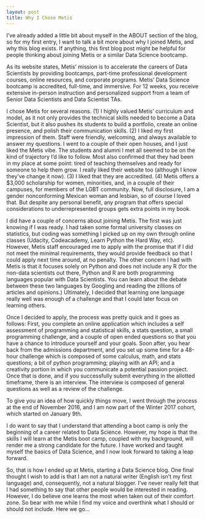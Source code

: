 ```yaml
---
layout: post
title: Why I Chose Metis 
---
```


I’ve already added a little bit about myself in the ABOUT section of the blog, so for my first entry, I want to talk a bit more about why I joined Metis, and why this blog exists. If anything, this first blog post might be helpful for people thinking about joining Metis or a similar Data Science bootcamp. 

As its website states, Metis’ mission is to accelerate the careers of Data Scientists by providing bootcamps, part-time professional development courses, online resources, and corporate programs. Metis’ Data Science bootcamp is accredited, full-time, and immersive. For 12 weeks, you receive extensive in-person instruction and personalized support from a team of Senior Data Scientists and Data Scientist TAs.

I chose Metis for several reasons. (1) I highly valued Metis’ curriculum and model, as it not only provides the technical skills needed to become a Data Scientist, but it also pushes its students to build a portfolio, create an online presence, and polish their communication skills. (2) I liked my first impression of them. Staff were friendly, welcoming, and always available to answer my questions. I went to a couple of their open houses, and I just liked the Metis vibe. The students and alumni I met all seemed to be on the kind of trajectory I’d like to follow. Most also confirmed that they had been in my place at some point: tired of teaching themselves and ready for someone to help them grow. I really liked their website too (although I know they’ve change it now). (3) I liked that they are accredited. (4) Metis offers a $3,000 scholarship for women, minorities, and, in a couple of their campuses, for members of the LGBT community. Now, full disclosure, I am a gender nonconforming Mexican woman and lesbian, so of course I loved that. But despite any personal benefit, any program that offers special considerations to underrepresented groups gets extra points in my book.

I did have a couple of concerns about joining Metis. The first was just knowing if I was ready. I had taken some formal university classes on statistics, but coding was something I picked up on my own through online classes (Udacity, Codeacademy, Learn Python the Hard Way, etc). However, Metis staff encouraged me to apply with the promise that if I did not meet the minimal requirements, they would provide feedback so that I could apply next time around, at no penalty. The other concern I had with Metis is that it focuses solely on Python and does not include any R (for the non-data scientists out there, Python and R are both programming languages popular with Data Scientists. You can learn about the debate between these two languages by Googling and reading the zillions of articles and opinions.) Ultimately, I decided that learning one language really well was enough of a challenge and that I could later focus on learning others.

Once I decided to apply, the process was pretty quick and it goes as follows: First, you complete an online application which includes a self assessment of programming and statistical skills, a stats question, a small programming challenge, and a couple of open ended questions so that you have a chance to introduce yourself and your goals. Soon after, you hear back from the admissions department, and you set up some time for a 48-hour challenge which is composed of some calculus, math, and stats questions; a bit of python programming; playing with an API; and a creativity portion in which you communicate a potential passion project. Once that is done, and if you successfully submit everything in the allotted timeframe, there is an interview. The interview is composed of general questions as well as a review of the challenge.

To give you an idea of how quickly things move, I went through the process at the end of November 2016, and I am now part of the Winter 2017 cohort, which started on January 9th. 

I do want to say that I understand that attending a boot camp is only the beginning of a career related to Data Science. However, my hope is that the skills I will learn at the Metis boot camp, coupled with my background, will render me a strong candidate for the future. I have worked and taught myself the basics of Data Science, and I now look forward to taking a leap forward.

So, that is how I ended up at Metis, starting a Data Science blog. One final thought I wish to add is that I am not a natural writer (English isn’t my first language) and, consequently, not a natural blogger. I’ve never really felt that I had something to say that other people would be interested in reading. However, I do believe one learns the most when taken out of their comfort zone. So bear with me while I find my voice and overthink what I should or should not include. Here we go… 
